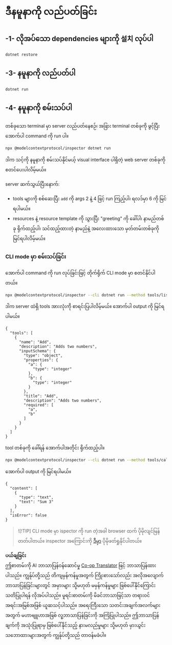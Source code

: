 <!--
CO_OP_TRANSLATOR_METADATA:
{
  "original_hash": "1d6ed68c1dd1584c2d8eb599fa601c0b",
  "translation_date": "2025-06-18T06:11:33+00:00",
  "source_file": "03-GettingStarted/01-first-server/solution/dotnet/README.md",
  "language_code": "my"
}
-->
# ဒီနမူနာကို လည်ပတ်ခြင်း

## -1- လိုအပ်သော dependencies များကို 설치 လုပ်ပါ

```bash
dotnet restore
```

## -3- နမူနာကို လည်ပတ်ပါ


```bash
dotnet run
```

## -4- နမူနာကို စမ်းသပ်ပါ

တစ်ခုသော terminal မှာ server လည်ပတ်နေစဉ်၊ အခြား terminal တစ်ခုကို ဖွင့်ပြီး အောက်ပါ command ကို run ပါ။

```bash
npx @modelcontextprotocol/inspector dotnet run
```

ဒါက သင့်ကို နမူနာကို စမ်းသပ်နိုင်မယ့် visual interface ပါရှိတဲ့ web server တစ်ခုကို စတင်ပေးပါလိမ့်မယ်။

server ဆက်သွယ်ပြီးနောက်:

- tools များကို စစ်ဆေးပြီး `add` ကို args 2 နဲ့ 4 ဖြင့် run ကြည့်ပါ၊ ရလဒ်မှာ 6 ကို မြင်ရပါမယ်။
- resources နဲ့ resource template ကို သွားပြီး "greeting" ကို ခေါ်ပါ၊ နာမည်တစ်ခု ရိုက်ထည့်ပါ၊ သင်ထည့်ထားတဲ့ နာမည်နဲ့ အလေးထားသော မှတ်တမ်းတစ်ခုကို မြင်ရပါလိမ့်မယ်။

### CLI mode မှာ စမ်းသပ်ခြင်း

အောက်ပါ command ကို run လုပ်ခြင်းဖြင့် တိုက်ရိုက် CLI mode မှာ စတင်နိုင်ပါတယ်။

```bash
npx @modelcontextprotocol/inspector --cli dotnet run --method tools/list
```

ဒါက server ထဲရှိ tools အားလုံးကို စာရင်းပြပါလိမ့်မယ်။ အောက်ပါ output ကို မြင်ရပါမယ်။

```text
{
  "tools": [
    {
      "name": "Add",
      "description": "Adds two numbers",
      "inputSchema": {
        "type": "object",
        "properties": {
          "a": {
            "type": "integer"
          },
          "b": {
            "type": "integer"
          }
        },
        "title": "Add",
        "description": "Adds two numbers",
        "required": [
          "a",
          "b"
        ]
      }
    }
  ]
}
```

tool တစ်ခုကို ခေါ်ရန် အောက်ပါအတိုင်း ရိုက်ထည့်ပါ။

```bash
npx @modelcontextprotocol/inspector --cli dotnet run --method tools/call --tool-name Add --tool-arg a=1 --tool-arg b=2
```

အောက်ပါ output ကို မြင်ရပါမယ်။

```text
{
  "content": [
    {
      "type": "text",
      "text": "Sum 3"
    }
  ],
  "isError": false
}
```

> ![!TIP]
> CLI mode မှာ ispector ကို run တဲ့အခါ browser ထက် ပိုမိုလျင်မြန်တတ်ပါတယ်။
> inspector အကြောင်းကို [ဒီမှာ](https://github.com/modelcontextprotocol/inspector) ပိုမိုဖတ်ရှုနိုင်ပါတယ်။

**ပယ်ချခြင်း**  
ဤစာတမ်းကို AI ဘာသာပြန်ဝန်ဆောင်မှု [Co-op Translator](https://github.com/Azure/co-op-translator) ဖြင့် ဘာသာပြန်ထားပါသည်။ ကျွန်ုပ်တို့သည် တိကျမှန်ကန်မှုအတွက် ကြိုးစားသော်လည်း အလိုအလျောက် ဘာသာပြန်ခြင်းများတွင် အမှားများ သို့မဟုတ် မမှန်ကန်မှုများ ဖြစ်ပေါ်နိုင်ကြောင်း သတိပြုပါရန် လိုအပ်ပါသည်။ မူရင်းစာတမ်းကို မိခင်ဘာသာဖြင့်သာ တရားဝင်အရင်းအမြစ်အဖြစ် ယူဆသင့်ပါသည်။ အရေးကြီးသော သတင်းအချက်အလက်များအတွက် မဟာဗျူဟာအဖြစ် လူ့ဘာသာပြန်ခြင်းကို အကြံပြုပါသည်။ ဤဘာသာပြန်ချက်ကို အသုံးပြုရာမှ ဖြစ်ပေါ်နိုင်သည့် နားမလည်မှုများ သို့မဟုတ် မှားယွင်းသဘောထားများအတွက် ကျွန်ုပ်တို့သည် တာဝန်မခံပါ။
